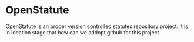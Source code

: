 # OpenStatute
OpenStatute is an proper version controlled statutes repository project. it is in ideation stage that how can we addopt github for this project
